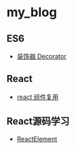 # my_blog

## ES6
- [装饰器 Decorator](https://github.com/yangcuiyan/my_blog/issues/3)

## React
- [react 组件复用](https://github.com/yangcuiyan/my_blog/issues/2)

## React源码学习
- [ReactElement]()
